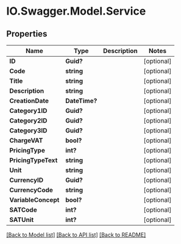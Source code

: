 # IO.Swagger.Model.Service
## Properties

Name | Type | Description | Notes
------------ | ------------- | ------------- | -------------
**ID** | **Guid?** |  | [optional] 
**Code** | **string** |  | [optional] 
**Title** | **string** |  | [optional] 
**Description** | **string** |  | [optional] 
**CreationDate** | **DateTime?** |  | [optional] 
**Category1ID** | **Guid?** |  | [optional] 
**Category2ID** | **Guid?** |  | [optional] 
**Category3ID** | **Guid?** |  | [optional] 
**ChargeVAT** | **bool?** |  | [optional] 
**PricingType** | **int?** |  | [optional] 
**PricingTypeText** | **string** |  | [optional] 
**Unit** | **string** |  | [optional] 
**CurrencyID** | **Guid?** |  | [optional] 
**CurrencyCode** | **string** |  | [optional] 
**VariableConcept** | **bool?** |  | [optional] 
**SATCode** | **int?** |  | [optional] 
**SATUnit** | **int?** |  | [optional] 

[[Back to Model list]](../README.md#documentation-for-models) [[Back to API list]](../README.md#documentation-for-api-endpoints) [[Back to README]](../README.md)


